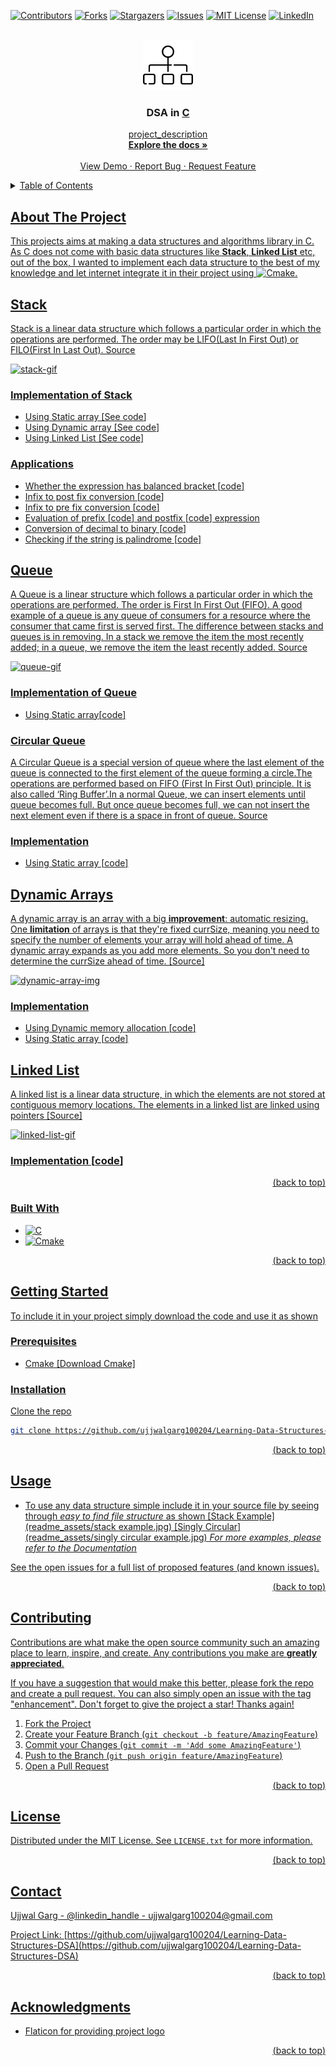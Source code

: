 <a name="readme-top"></a>

<!-- PROJECT SHIELDS -->
[![Contributors][contributors-shield]][contributors-url]
[![Forks][forks-shield]][forks-url]
[![Stargazers][stars-shield]][stars-url]
[![Issues][issues-shield]][issues-url]
[![MIT License][license-shield]][license-url]
[![LinkedIn][linkedin-shield]][linkedin-url]



<!-- PROJECT LOGO -->
<br />
<div align="center">
  <a href="https://github.com/ujjwalgarg100204/Learning-Data-Structures-DSA">
    <img src="readme_assets/logo.png" alt="Logo" width="80" height="80">
  </a>

<h3 align="center">DSA in <u>C<u></h3>

  <p align="center">
    project_description
    <br />
    <a href="https://github.com/ujjwalgarg100204/Learning-Data-Structures-DSA"><strong>Explore the docs »</strong></a>
    <br />
    <br />
    <a href="https://github.com/ujjwalgarg100204/Learning-Data-Structures-DSA">View Demo</a>
    ·
    <a href="https://github.com/ujjwalgarg100204/Learning-Data-Structures-DSA/issues">Report Bug</a>
    ·
    <a href="https://github.com/ujjwalgarg100204/Learning-Data-Structures-DSA/issues">Request Feature</a>
  </p>
</div>



<!-- TABLE OF CONTENTS -->
<details>
  <summary>Table of Contents</summary>
  <ol>
    <li>
      <a href="#about-the-project">About The Project</a>
      <ul>
        <li><a href="#built-with">Built With</a></li>
      </ul>
    </li>
    <li>
      <a href="#getting-started">Getting Started</a>
      <ul>
        <li><a href="#prerequisites">Prerequisites</a></li>
        <li><a href="#installation">Installation</a></li>
      </ul>
    </li>
    <li><a href="#usage">Usage</a></li>
    <li><a href="#roadmap">Roadmap</a></li>
    <li><a href="#contributing">Contributing</a></li>
    <li><a href="#license">License</a></li>
    <li><a href="#contact">Contact</a></li>
    <li><a href="#acknowledgments">Acknowledgments</a></li>
  </ol>
</details>


<!-- ABOUT THE PROJECT -->

## About The Project

This projects aims at making a data structures and algorithms library in C. As C does not come with basic data
structures like **Stack**, **Linked List** etc, out of the box, I wanted to implement each data structure to the best of
my knowledge and let internet integrate it in their project using [![Cmake][cmake]][Cmake-url].

## Stack

Stack is a linear data structure which follows a particular order in which the operations are performed. The order may
be LIFO(Last In First Out) or FILO(First In Last Out). [Source](https://www.geeksforgeeks.org/stack-data-structure/)

![stack-gif](https://miro.medium.com/max/1680/0*SESFJYWU5a-3XM9m.gif)

### Implementation of Stack

* Using
  [Static array](https://stackoverflow.com/questions/2672085/what-is-the-difference-between-static-and-dynamic-arrays-in-c) [[See code](stack/implementation/static_stack.c)]
* Using
  [Dynamic array](https://stackoverflow.com/questions/2672085/what-is-the-difference-between-static-and-dynamic-arrays-in-c) [[See code](stack/implementation/dynamic_stack.c)]
* Using
  [Linked List](https://www.geeksforgeeks.org/data-structures/linked-list/) [[See code](stack/implementation/linked_stack.c)]

### Applications

* Whether the expression has balanced
  bracket [[code](https://github.com/ujjwalgarg100204/Learning-Data-Structures-DSA/blob/f331774d017bd1c7ea811fe311c0bc7366495fc1/stack/application/expression_parser.c#L21)]
* [Infix](https://www.codingninjas.com/blog/2021/09/06/infix-postfix-and-prefix-conversion/) to post fix
  conversion [[code](https://github.com/ujjwalgarg100204/Learning-Data-Structures-DSA/blob/f331774d017bd1c7ea811fe311c0bc7366495fc1/stack/application/expression_parser.c#L50)]
* [Infix](https://www.codingninjas.com/blog/2021/09/06/infix-postfix-and-prefix-conversion/) to pre fix
  conversion [[code](https://github.com/ujjwalgarg100204/Learning-Data-Structures-DSA/blob/f331774d017bd1c7ea811fe311c0bc7366495fc1/stack/application/expression_parser.c#L93)]
* Evaluation of
  prefix [[code](https://github.com/ujjwalgarg100204/Learning-Data-Structures-DSA/blob/f331774d017bd1c7ea811fe311c0bc7366495fc1/stack/application/expression_parser.c#L136)]
  and
  postfix [[code](https://github.com/ujjwalgarg100204/Learning-Data-Structures-DSA/blob/f331774d017bd1c7ea811fe311c0bc7366495fc1/stack/application/expression_parser.c#L157)]
  expression
* Conversion of decimal to
  binary [[code](https://github.com/ujjwalgarg100204/Learning-Data-Structures-DSA/blob/f5496ffae8d7983e3e379aa09f351aa1c9f7a4b9/stack/application/small_applications_stack.c#L25)]
* Checking if the string
  is [palindrome](https://www.merriam-webster.com/dictionary/palindrome) [[code](https://github.com/ujjwalgarg100204/Learning-Data-Structures-DSA/blob/f5496ffae8d7983e3e379aa09f351aa1c9f7a4b9/stack/application/small_applications_stack.c#L7)]

## Queue

A Queue is a linear structure which follows a particular order in which the operations are performed. The order is First
In First Out (FIFO). A good example of a queue is any queue of consumers for a resource where the consumer that came
first is served first. The difference between stacks and queues is in removing. In a stack we remove the item the most
recently added; in a queue, we remove the item the least recently
added. [Source](https://www.geeksforgeeks.org/queue-data-structure/)

![queue-gif](https://res.cloudinary.com/practicaldev/image/fetch/s--LTu3kVda--/c_limit%2Cf_auto%2Cfl_progressive%2Cq_66%2Cw_880/https://1.bp.blogspot.com/-N-v_FiIdQXM/XlkFCQQYtPI/AAAAAAAAHR0/zxkuX6WfQS8Y8Mkoj1nHZDWtMOD3MjsUwCLcBGAsYHQ/s1600/0_E33E-AjyAUTFjVmM.gif)

### Implementation of Queue

* Using
  [Static array](https://stackoverflow.com/questions/2672085/what-is-the-difference-between-static-and-dynamic-arrays-in-c)[[code](https://github.com/ujjwalgarg100204/Learning-Data-Structures-DSA/blob/f331774d017bd1c7ea811fe311c0bc7366495fc1/queue/implementation/static_queue.c#L7)]

### Circular Queue

A Circular Queue is a special version of queue where the last element of the queue is connected to the first element of
the queue forming a circle.The operations are performed based on FIFO (First In First Out) principle. It is also called
‘Ring Buffer’.In a normal Queue, we can insert elements until queue becomes full. But once queue becomes full, we can
not insert the next element even if there is a space in front of
queue. [Source](https://www.geeksforgeeks.org/circular-queue-set-1-introduction-array-implementation/)

### Implementation

* Using
  [Static array](https://stackoverflow.com/questions/2672085/what-is-the-difference-between-static-and-dynamic-arrays-in-c) [[code](https://github.com/ujjwalgarg100204/Learning-Data-Structures-DSA/blob/2fa81f4d6d6092537599b2c8234ece52bc5a04f3/queue/implementation/circular_static_queue.c#L5)]

## Dynamic Arrays

A dynamic array is an array with a big **improvement**: automatic resizing.
One **limitation** of arrays is that they're fixed currSize, meaning you need to specify the number of elements your
array will hold ahead of time. A dynamic array expands as you add more elements. So you don't need to determine the
currSize ahead of time. [[Source](https://www.interviewcake.com/concept/java/dynamic-array)]

![dynamic-array-img](https://technologystrive.com/wp-content/uploads/2022/02/DynamicArrays_GrowInSize.png)

### Implementation

* Using Dynamic memory
  allocation [[code](https://github.com/ujjwalgarg100204/Learning-Data-Structures-DSA/blob/95776a2bd8be4f5e5da116fc6959bf2b7ad6c54f/dynamic_array/implementation/dynamic_array.c#L10)]
* Using Static
  array [[code](https://github.com/ujjwalgarg100204/Learning-Data-Structures-DSA/blob/d9fc6b218cc9bc2f60345c20c7b73401dede5896/dynamic_array/implementation/dynamic_array_using_static.c#L20)]

## Linked List

A linked list is a linear data structure, in which the elements are not stored at contiguous memory locations. The
elements in a linked list are linked using
pointers [[Source](https://www.geeksforgeeks.org/data-structures/linked-list/)]

![linked-list-gif](https://assets.digitalocean.com/articles/alligator/js/linked-lists-implementation/linked-list-insert.gif)

### Implementation [[code](https://github.com/ujjwalgarg100204/Learning-Data-Structures-DSA/blob/f331774d017bd1c7ea811fe311c0bc7366495fc1/linked_list/implementation/linked_list.c#L6)]

<p align="right">(<a href="#readme-top">back to top</a>)</p>

### Built With

* [![C][C]][C-url]
* [![Cmake][cmake]][Cmake-url]

<p align="right">(<a href="#readme-top">back to top</a>)</p>



<!-- GETTING STARTED -->

## Getting Started

To include it in your project simply download the code and use it as shown

### Prerequisites

* Cmake [\[Download Cmake\]](https://cmake.org/download/)

### Installation

Clone the repo

   ```sh
   git clone https://github.com/ujjwalgarg100204/Learning-Data-Structures-DSA.git
   ```

<p align="right">(<a href="#readme-top">back to top</a>)</p>



<!-- USAGE EXAMPLES -->

## Usage

* To use any data structure simple include it in your source file by seeing through _easy to find file structure_ as
  shown
  [Stack Example](readme_assets/stack example.jpg)
  [Singly Circular](readme_assets/singly circular example.jpg)
  _For more examples, please refer to the [Documentation](https://example.com)_

See the [open issues](https://github.com/ujjwalgarg100204/Learning-Data-Structures-DSA/issues) for a full list of
proposed features (and known issues).

<p align="right">(<a href="#readme-top">back to top</a>)</p>



<!-- CONTRIBUTING -->

## Contributing

Contributions are what make the open source community such an amazing place to learn, inspire, and create. Any
contributions you make are **greatly appreciated**.

If you have a suggestion that would make this better, please fork the repo and create a pull request. You can also
simply open an issue with the tag "enhancement".
Don't forget to give the project a star! Thanks again!

1. Fork the Project
2. Create your Feature Branch (`git checkout -b feature/AmazingFeature`)
3. Commit your Changes (`git commit -m 'Add some AmazingFeature'`)
4. Push to the Branch (`git push origin feature/AmazingFeature`)
5. Open a Pull Request

<p align="right">(<a href="#readme-top">back to top</a>)</p>



<!-- LICENSE -->

## License

Distributed under the MIT License. See `LICENSE.txt` for more information.

<p align="right">(<a href="#readme-top">back to top</a>)</p>



<!-- CONTACT -->

## Contact

Ujjwal Garg - [@linkedin_handle](linkedin-url) - ujjwalgarg100204@gmail.com

Project
Link: [https://github.com/ujjwalgarg100204/Learning-Data-Structures-DSA](https://github.com/ujjwalgarg100204/Learning-Data-Structures-DSA)

<p align="right">(<a href="#readme-top">back to top</a>)</p>



<!-- ACKNOWLEDGMENTS -->

## Acknowledgments

* [Flaticon](https://www.flaticon.com/) for providing project logo

<p align="right">(<a href="#readme-top">back to top</a>)</p>



<!-- MARKDOWN LINKS & IMAGES -->
<!-- https://www.markdownguide.org/basic-syntax/#reference-style-links -->

[contributors-shield]: https://img.shields.io/github/contributors/ujjwalgarg100204/Learning-Data-Structures-DSA.svg?style=for-the-badge

[contributors-url]: https://github.com/ujjwalgarg100204/Learning-Data-Structures-DSA/graphs/contributors

[forks-shield]: https://img.shields.io/github/forks/ujjwalgarg100204/Learning-Data-Structures-DSA.svg?style=for-the-badge

[forks-url]: https://github.com/ujjwalgarg100204/Learning-Data-Structures-DSA/network/members

[stars-shield]: https://img.shields.io/github/stars/ujjwalgarg100204/Learning-Data-Structures-DSA.svg?style=for-the-badge

[stars-url]: https://github.com/ujjwalgarg100204/Learning-Data-Structures-DSA/stargazers

[issues-shield]: https://img.shields.io/github/issues/ujjwalgarg100204/Learning-Data-Structures-DSA.svg?style=for-the-badge

[issues-url]: https://github.com/ujjwalgarg100204/Learning-Data-Structures-DSA/issues

[license-shield]: https://img.shields.io/github/license/ujjwalgarg100204/Learning-Data-Structures-DSA.svg?style=for-the-badge

[license-url]: https://github.com/ujjwalgarg100204/Learning-Data-Structures-DSA/blob/master/LICENSE.txt

[linkedin-shield]: https://img.shields.io/badge/-LinkedIn-black.svg?style=for-the-badge&logo=linkedin&colorB=555

[linkedin-url]: https://linkedin.com/in/ujjwal-garg-3a5639243

[Cmake]: https://img.shields.io/badge/cmake-064F8C?style=for-the-badge&logo=cmake&logoColor=4FC08D

[Cmake-url]: https://cmake.org/documentation

[C]: https://img.shields.io/badge/The%20C%20Programming%20Language-000000?style=for-the-badge&logo=c&logoColor=white

[C-url]: https://en.wikipedia.org/wiki/C_(programming_language)
